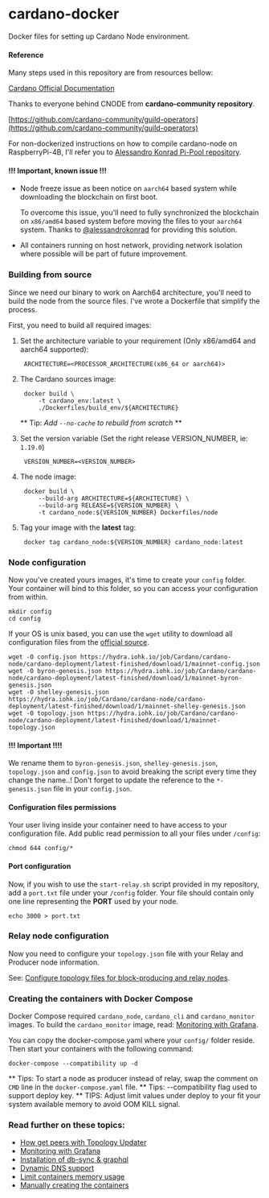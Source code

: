 # cardano-docker
Docker files for setting up Cardano Node environment.

#### Reference

Many steps used in this repository are from resources bellow:

[Cardano Official Documentation](https://docs.cardano.org/projects/cardano-node/en/latest/index.html)

Thanks to everyone behind CNODE from **cardano-community repository**.

[https://github.com/cardano-community/guild-operators](https://github.com/cardano-community/guild-operators)

For non-dockerized instructions on how to compile cardano-node on RaspberryPi-4B, I'll refer you to
[Alessandro Konrad Pi-Pool repository](https://github.com/alessandrokonrad/Pi-Pool).

#### !!! Important, known issue !!!

* Node freeze issue as been notice on `aarch64` based system while downloading the blockchain
 on first boot.

    To overcome this issue, you'll need to fully synchronized the blockchain on `x86/amd64` based system before moving the
    files to your `aarch64` system. Thanks to [@alessandrokonrad](https://github.com/alessandrokonrad) for providing
    this solution.

* All containers running on host network, providing network isolation where possible will
be part of future improvement.

### Building from source 

Since we need our binary to work on Aarch64 architecture, you'll need to build the node from the source files.
I've wrote a Dockerfile that simplify the process.

First, you need to build all required images:
  
1. Set the architecture variable to your requirement (Only x86/amd64 and aarch64 supported):
  
        ARCHITECTURE=<PROCESSOR_ARCHITECTURE(x86_64 or aarch64)>
        
2. The Cardano sources image:
        
        docker build \
            -t cardano_env:latest \
            ./Dockerfiles/build_env/${ARCHITECTURE}

    ** Tip: _Add `--no-cache` to rebuild from scratch_ **
        
3. Set the version variable (Set the right release VERSION_NUMBER, ie: `1.19.0`)

        VERSION_NUMBER=<VERSION_NUMBER>

4. The node image:

        docker build \
            --build-arg ARCHITECTURE=${ARCHITECTURE} \
            --build-arg RELEASE=${VERSION_NUMBER} \
            -t cardano_node:${VERSION_NUMBER} Dockerfiles/node
     
5. Tag your image with the **latest** tag:

        docker tag cardano_node:${VERSION_NUMBER} cardano_node:latest
                                     
### Node configuration

Now you've created yours images, it's time to create your `config` folder. Your container will bind to this folder,
so you can access your configuration from within.

    mkdir config
    cd config
        
If your OS is unix based, you can use the `wget` utility to download all configuration files from the
[official source](https://hydra.iohk.io/job/Cardano/cardano-node/cardano-deployment/latest-finished/download/1/index.html).

    wget -O config.json https://hydra.iohk.io/job/Cardano/cardano-node/cardano-deployment/latest-finished/download/1/mainnet-config.json
    wget -O byron-genesis.json https://hydra.iohk.io/job/Cardano/cardano-node/cardano-deployment/latest-finished/download/1/mainnet-byron-genesis.json
    wget -O shelley-genesis.json https://hydra.iohk.io/job/Cardano/cardano-node/cardano-deployment/latest-finished/download/1/mainnet-shelley-genesis.json
    wget -O topology.json https://hydra.iohk.io/job/Cardano/cardano-node/cardano-deployment/latest-finished/download/1/mainnet-topology.json

#### !!! Important !!!!
We rename them to `byron-genesis.json`, `shelley-genesis.json`, `topology.json` and `config.json` to avoid breaking the script every time they
change the name..! Don't forget to update the reference to the `*-genesis.json` file in your `config.json`.

#### Configuration files permissions

Your user living inside your container need to have access to your configuration file. Add public read permission to all your files under `/config`:

    chmod 644 config/*
   
#### Port configuration
        
Now, if you wish to use the `start-relay.sh` script provided in my repository, add a `port.txt` file under your `/config` 
folder. Your file should contain only one line representing the **PORT** used by your node. 
    
    echo 3000 > port.txt
    
### Relay node configuration

Now you need to configure your `topology.json` file with your Relay and Producer node information.

See: [Configure topology files for block-producing and relay nodes](https://docs.cardano.org/projects/cardano-node/en/latest/stake-pool-operations/core_relay.html).

### Creating the containers with Docker Compose

Docker Compose required `cardano_node`, `cardano_cli` and `cardano_monitor` images.
To build the `cardano_monitor` image, read: [Monitoring with Grafana](Docs/monitoring.md).

You can copy the docker-compose.yaml where your `config/` folder reside. Then start your containers with the 
following command:

    docker-compose --compatibility up -d

** Tips: To start a node as producer instead of relay, swap the comment on `CMD` line in the `docker-compose.yaml` file.
** Tips: --compatibility flag used to support deploy key.
** TIPS: Adjust limit values under deploy to your fit your system available memory to avoid OOM KILL signal.

### Read further on these topics:

- [How get peers with Topology Updater](Docs/topology.md)
- [Monitoring with Grafana](Docs/monitoring.md)
- [Installation of db-sync & graphql](Docs/db-sync.md)
- [Dynamic DNS support](Docs/dynamic_dns.md)
- [Limit containers memory usage](Docs/memory_limit.md)
- [Manually creating the containers](Docs/standalone-containers.md)
